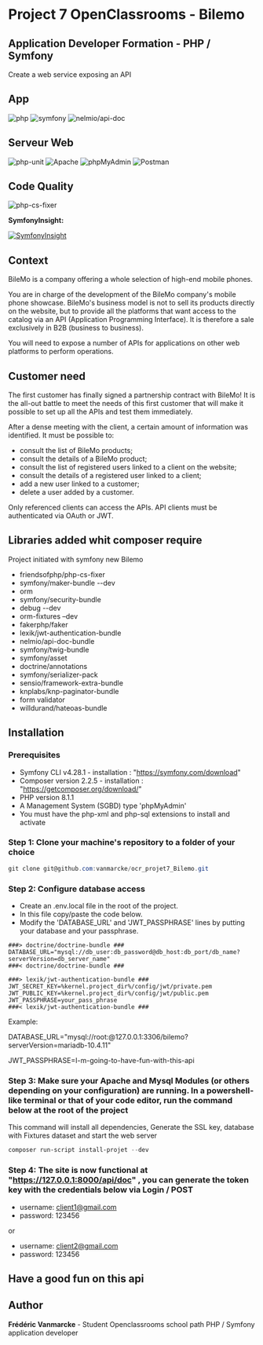 # Project 7 OpenClassrooms - Bilemo

## Application Developer Formation - PHP / Symfony

Create a web service exposing an API

## App

![php](https://img.shields.io/badge/php-8.1.1-blue)
![symfony](https://img.shields.io/badge/symfony-6.0.6-succes)
![nelmio/api-doc](https://img.shields.io/badge/nelmio%2Fapi--doc-%5E4.8-green)

## Serveur Web

![php-unit](https://img.shields.io/badge/serveur-MariaDB-green)
![Apache](<https://img.shields.io/badge/Apache-2.4.51%20(Win64)%20OpenSSL%2F1.1.1l%20PHP%2F8.1.1-green>)
![phpMyAdmin](https://img.shields.io/badge/phpMyAdmin-5.1.1-green)
![Postman](https://img.shields.io/badge/Postman-9.15.2-orange)

## Code Quality

![php-cs-fixer](https://img.shields.io/badge/php--cs--fixer-%5E3.7-succes)

**SymfonyInsight:**

[![SymfonyInsight](https://insight.symfony.com/projects/717fb484-8b04-4659-86ed-deab03bec17a/big.svg)](https://insight.symfony.com/projects/717fb484-8b04-4659-86ed-deab03bec17a)

## Context

BileMo is a company offering a whole selection of high-end mobile phones.

You are in charge of the development of the BileMo company's mobile phone showcase. BileMo's business model is not to sell its products directly on the website, but to provide all the platforms that want access to the catalog via an API (Application Programming Interface). It is therefore a sale exclusively in B2B (business to business).

You will need to expose a number of APIs for applications on other web platforms to perform operations.

## Customer need

The first customer has finally signed a partnership contract with BileMo! It is the all-out battle to meet the needs of this first customer that will make it possible to set up all the APIs and test them immediately.

  After a dense meeting with the client, a certain amount of information was identified. It must be possible to:

- consult the list of BileMo products;
- consult the details of a BileMo product;
- consult the list of registered users linked to a client on the website;
- consult the details of a registered user linked to a client;
- add a new user linked to a customer;
- delete a user added by a customer.

Only referenced clients can access the APIs. API clients must be authenticated via OAuth or JWT.

## Libraries added whit composer require

Project initiated with symfony new Bilemo

- friendsofphp/php-cs-fixer
- symfony/maker-bundle --dev
- orm
- symfony/security-bundle
- debug --dev
- orm-fixtures –dev
- fakerphp/faker
- lexik/jwt-authentication-bundle
- nelmio/api-doc-bundle
- symfony/twig-bundle
- symfony/asset
- doctrine/annotations
- symfony/serializer-pack
- sensio/framework-extra-bundle
- knplabs/knp-paginator-bundle
- form validator
- willdurand/hateoas-bundle

## Installation

### Prerequisites

- Symfony CLI v4.28.1 - installation : "https://symfony.com/download"
- Composer version 2.2.5 - installation : "https://getcomposer.org/download/"
- PHP version 8.1.1
- A Management System (SGBD) type 'phpMyAdmin'
- You must have the php-xml and php-sql extensions to install and activate

### Step 1: Clone your machine's repository to a folder of your choice

```powershell
git clone git@github.com:vanmarcke/ocr_projet7_Bilemo.git
```

### Step 2: Configure database access

- Create an .env.local file in the root of the project.
- In this file copy/paste the code below.
- Modify the 'DATABASE_URL' and 'JWT_PASSPHRASE' lines by putting your database and your passphrase.

```code
###> doctrine/doctrine-bundle ###
DATABASE_URL="mysql://db_user:db_password@db_host:db_port/db_name?serverVersion=db_server_name"
###< doctrine/doctrine-bundle ###

###> lexik/jwt-authentication-bundle ###
JWT_SECRET_KEY=%kernel.project_dir%/config/jwt/private.pem
JWT_PUBLIC_KEY=%kernel.project_dir%/config/jwt/public.pem
JWT_PASSPHRASE=your_pass_phrase
###< lexik/jwt-authentication-bundle ###
```

Example:

DATABASE_URL="mysql://root:@127.0.0.1:3306/bilemo?serverVersion=mariadb-10.4.11"

JWT_PASSPHRASE=I-m-going-to-have-fun-with-this-api

### Step 3: Make sure your Apache and Mysql Modules (or others depending on your configuration) are running. In a powershell-like terminal or that of your code editor, run the command below at the root of the project

This command will install all dependencies, Generate the SSL key, database with Fixtures dataset and start the web server

```powershell
composer run-script install-projet --dev
```

### Step 4: The site is now functional at "https://127.0.0.1:8000/api/doc" , you can generate the token key with the credentials below via Login / POST

- username: client1@gmail.com
- password: 123456

or

- username: client2@gmail.com
- password: 123456

## Have a good fun on this api

## Author

**Frédéric Vanmarcke** - Student Openclassrooms school path PHP / Symfony application developer

